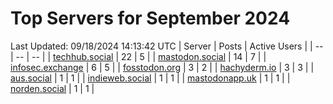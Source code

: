 # Top Servers for September 2024
Last Updated: 09/18/2024 14:13:42 UTC
| Server | Posts | Active Users |
| -- | -- | -- |
| [techhub.social](https://techhub.social/tags/PowerShell) | 22 | 5 |
| [mastodon.social](https://mastodon.social/tags/PowerShell) | 14 | 7 |
| [infosec.exchange](https://infosec.exchange/tags/PowerShell) | 6 | 5 |
| [fosstodon.org](https://fosstodon.org/tags/PowerShell) | 3 | 2 |
| [hachyderm.io](https://hachyderm.io/tags/PowerShell) | 3 | 3 |
| [aus.social](https://aus.social/tags/PowerShell) | 1 | 1 |
| [indieweb.social](https://indieweb.social/tags/PowerShell) | 1 | 1 |
| [mastodonapp.uk](https://mastodonapp.uk/tags/PowerShell) | 1 | 1 |
| [norden.social](https://norden.social/tags/PowerShell) | 1 | 1 |
